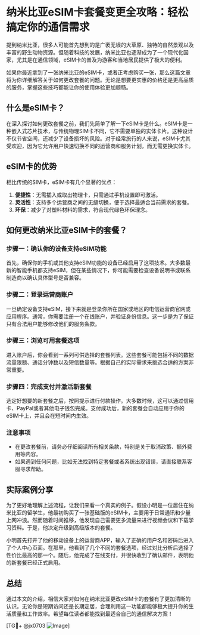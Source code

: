 # 纳米比亚eSIM卡套餐变更全攻略：轻松搞定你的通信需求

提到纳米比亚，很多人可能首先想到的是广袤无垠的大草原、独特的自然景观以及丰富的野生动物资源。但随着科技的发展，纳米比亚也逐渐成为了一个现代化国家，尤其是在通信领域，eSIM卡的普及为游客和当地居民提供了极大的便利。

如果你最近拿到了一张纳米比亚的eSIM卡，或者正考虑购买一张，那么这篇文章将为你详细解答关于如何更改套餐的问题。无论是想要更实惠的价格还是更高品质的服务，掌握这些技巧都能让你的使用体验更加顺畅。

## 什么是eSIM卡？

在深入探讨如何更改套餐之前，我们先简单了解一下eSIM卡是什么。eSIM卡是一种嵌入式芯片技术，与传统物理SIM卡不同，它不需要单独的实体卡片。这种设计不仅节省空间，还减少了设备损坏的风险。对于经常旅行的人来说，eSIM卡尤其受欢迎，因为它允许用户快速切换不同的运营商和服务计划，而无需更换实体卡。

## eSIM卡的优势

相比传统的SIM卡，eSIM卡有几个显著的优点：

1. **便捷性**：无需插入或取出物理卡，只需通过手机设置即可激活。
2. **灵活性**：支持多个运营商之间的无缝切换，便于选择最适合当前需求的套餐。
3. **环保**：减少了对塑料材料的需求，符合现代绿色环保理念。

## 如何更改纳米比亚eSIM卡的套餐？

### 步骤一：确认你的设备支持eSIM功能

首先，确保你的手机或其他支持eSIM功能的设备已经启用了这项技术。大多数最新的智能手机都支持eSIM，但在某些情况下，你可能需要检查设备说明书或联系制造商以确认具体型号是否兼容。

### 步骤二：登录运营商账户

一旦确定设备支持eSIM，接下来就是登录你所在国家或地区的电信运营商官网或应用程序。通常，你需要注册一个在线账户，并验证身份信息。这一步是为了保证只有合法用户能够修改他们的服务条款。

### 步骤三：浏览可用套餐选项

进入账户后，你会看到一系列可供选择的套餐列表。这些套餐可能包括不同的数据流量限额、通话分钟数以及短信数量等。根据自己的实际需求来挑选合适的方案非常重要。

### 步骤四：完成支付并激活新套餐

选定好想要的新套餐之后，按照提示进行付款操作。大多数时候，这可以通过信用卡、PayPal或者其他电子钱包完成。支付成功后，新的套餐会自动应用于你的eSIM卡上，并且会在短时间内生效。

### 注意事项

- 在更改套餐前，请务必仔细阅读所有相关条款，特别是关于取消政策、额外费用等内容。
- 如果遇到任何问题，比如无法找到特定套餐或者系统出现错误，请直接联系客服寻求帮助。

## 实际案例分享

为了更好地理解上述流程，让我们来看一个真实的例子。假设小明是一位居住在纳米比亚的留学生，他最初购买了一张基础版的eSIM卡，主要用于日常通讯和少量上网冲浪。然而随着时间推移，他发现自己需要更多流量来进行视频会议和下载学习资料。于是，他决定升级到高级版本的套餐。

小明首先打开了他的移动设备上的运营商APP，输入了正确的用户名和密码后进入了个人中心页面。在那里，他看到了几个不同的套餐选项，经过对比分析后选择了性价比最高的那一个。随后，他完成了在线支付，并很快收到了确认邮件，表明他的新套餐已经正式启用。

## 总结

通过本文的介绍，相信大家对如何在纳米比亚更改eSIM卡的套餐有了更加清晰的认识。无论你是短期访问还是长期定居，合理利用这一功能都能够极大提升你的生活质量和工作效率。希望每位读者都能找到最适合自己的通信解决方案！

[TG💪+ @jx0703 ![Image](https://github.com/user-attachments/assets/dbca1d08-cadb-493c-b0ec-ad6f7a83f270)]